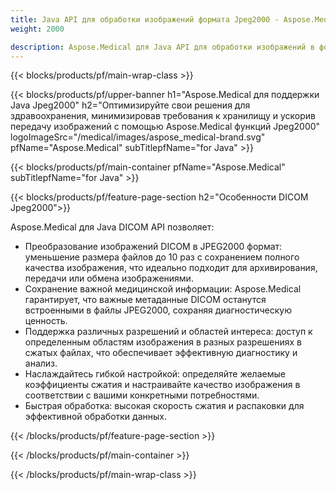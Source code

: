 ```yaml
---
title: Java API для обработки изображений формата Jpeg2000 - Aspose.Medical
weight: 2000

description: Aspose.Medical для Java API для обработки изображений в формате Jpeg2000
---
```


{{< blocks/products/pf/main-wrap-class >}}

{{< blocks/products/pf/upper-banner h1="Aspose.Medical для поддержки Java Jpeg2000" h2="Оптимизируйте свои решения для здравоохранения, минимизировав требования к хранилищу и ускорив передачу изображений с помощью Aspose.Medical функций Jpeg2000" logoImageSrc="/medical/images/aspose_medical-brand.svg" pfName="Aspose.Medical" subTitlepfName="for Java" >}}

{{< blocks/products/pf/main-container pfName="Aspose.Medical" subTitlepfName="for Java" >}}

{{< blocks/products/pf/feature-page-section h2="Особенности DICOM Jpeg2000">}}

<p>Aspose.Medical для Java DICOM API позволяет:</p>

<ul>
<li>Преобразование изображений DICOM в JPEG2000 формат: уменьшение размера файлов до 10 раз с сохранением полного качества изображения, что идеально подходит для архивирования, передачи или обмена изображениями.</li>
<li>Сохранение важной медицинской информации: Aspose.Medical гарантирует, что важные метаданные DICOM останутся встроенными в файлы JPEG2000, сохраняя диагностическую ценность.</li>
<li>Поддержка различных разрешений и областей интереса: доступ к определенным областям изображения в разных разрешениях в сжатых файлах, что обеспечивает эффективную диагностику и анализ.</li>
<li>Наслаждайтесь гибкой настройкой: определяйте желаемые коэффициенты сжатия и настраивайте качество изображения в соответствии с вашими конкретными потребностями.</li>
<li>Быстрая обработка: высокая скорость сжатия и распаковки для эффективной обработки данных.</li>
</ul>

{{< /blocks/products/pf/feature-page-section >}}

{{< /blocks/products/pf/main-container >}}

{{< /blocks/products/pf/main-wrap-class >}}